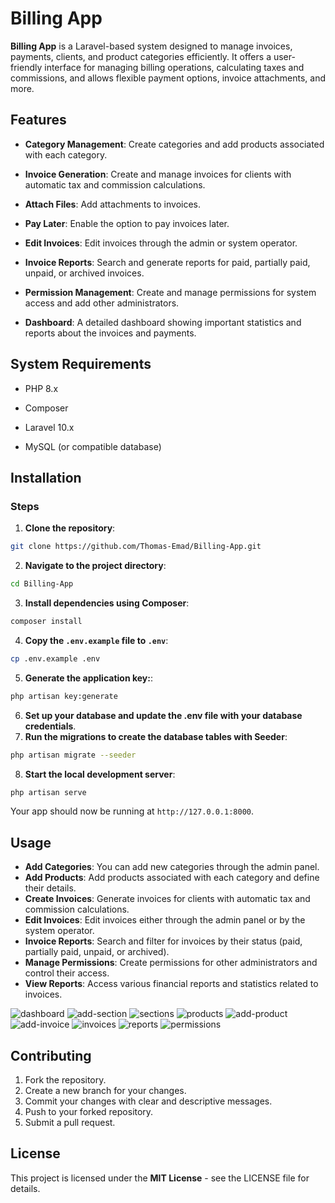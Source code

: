 Billing App
===========

**Billing App** is a Laravel-based system designed to manage invoices, payments, clients, and product categories efficiently. It offers a user-friendly interface for managing billing operations, calculating taxes and commissions, and allows flexible payment options, invoice attachments, and more.

Features
--------

*   **Category Management**: Create categories and add products associated with each category.
    
*   **Invoice Generation**: Create and manage invoices for clients with automatic tax and commission calculations.
    
*   **Attach Files**: Add attachments to invoices.
    
*   **Pay Later**: Enable the option to pay invoices later.
    
*   **Edit Invoices**: Edit invoices through the admin or system operator.
    
*   **Invoice Reports**: Search and generate reports for paid, partially paid, unpaid, or archived invoices.
    
*   **Permission Management**: Create and manage permissions for system access and add other administrators.
    
*   **Dashboard**: A detailed dashboard showing important statistics and reports about the invoices and payments.
    

System Requirements
-------------------

*   PHP 8.x
    
*   Composer
    
*   Laravel 10.x
    
*   MySQL (or compatible database)
    

Installation
------------
### Steps
1.  **Clone the repository**:
```bash
git clone https://github.com/Thomas-Emad/Billing-App.git
```
2.  **Navigate to the project directory**:
```bash
cd Billing-App
```
3.  **Install dependencies using Composer**:
```bash
composer install
```
4.  **Copy the `.env.example` file to `.env`**:
```bash
cp .env.example .env
```
5.  **Generate the application key:**:
```bash
php artisan key:generate
```
6. **Set up your database and update the .env file with your database credentials**.
7.  **Run the migrations to create the database tables with Seeder**:
```bash
php artisan migrate --seeder
```
8.  **Start the local development server**:
```bash
php artisan serve
```
Your app should now be running at `http://127.0.0.1:8000`.

Usage
-----
*   **Add Categories**: You can add new categories through the admin panel.
*   **Add Products**: Add products associated with each category and define their details.
*   **Create Invoices**: Generate invoices for clients with automatic tax and commission calculations.
*   **Edit Invoices**: Edit invoices either through the admin panel or by the system operator.
*   **Invoice Reports**: Search and filter for invoices by their status (paid, partially paid, unpaid, or archived).
*   **Manage Permissions**: Create permissions for other administrators and control their access.
*   **View Reports**: Access various financial reports and statistics related to invoices.
    
![dashboard](https://github.com/user-attachments/assets/01026153-4201-4d2b-9b6f-06a4682fa758)
![add-section](https://github.com/user-attachments/assets/37b0186f-4ee8-4067-824b-72d6a1f9cf60)
![sections](https://github.com/user-attachments/assets/7b219679-cac3-4dde-be4f-aed4682dfd94)
![products](https://github.com/user-attachments/assets/72554d69-f3dc-428e-8a6a-3bc935b452d6)
![add-product](https://github.com/user-attachments/assets/79d3c9ec-7c66-4195-9152-e03a903d7046)
![add-invoice](https://github.com/user-attachments/assets/3f010a9e-1ab5-49a4-a4c7-28c2b281098d)
![invoices](https://github.com/user-attachments/assets/aa5f15fc-6556-4b65-b5b6-35fd46c92db2)
![reports](https://github.com/user-attachments/assets/b0acd768-77c4-4889-bfb9-5aeb0dc19f40)
![permissions](https://github.com/user-attachments/assets/1f5496e2-ba9d-4ecd-bb8c-287447b25d38)

Contributing
------------
1.  Fork the repository.
2.  Create a new branch for your changes.
3.  Commit your changes with clear and descriptive messages.
4.  Push to your forked repository.
5.  Submit a pull request.

License
-------
This project is licensed under the **MIT License** - see the LICENSE file for details.
